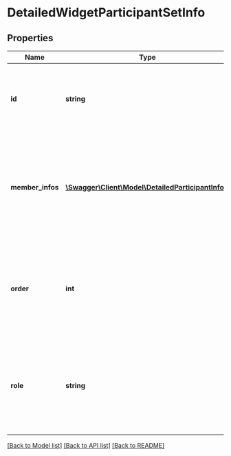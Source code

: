 # DetailedWidgetParticipantSetInfo

## Properties
Name | Type | Description | Notes
------------ | ------------- | ------------- | -------------
**id** | **string** | The unique identifier of the participant set. This cannot be changed as part of the PUT call. | [optional] 
**member_infos** | [**\Swagger\Client\Model\DetailedParticipantInfo[]**](DetailedParticipantInfo.md) | Array of ParticipantInfo objects, containing participant-specific data (e.g. email). All participants in the array belong to the same set | [optional] 
**order** | **int** | Index indicating sequential signing group (specified for hybrid routing). This cannot be changed as part of the PUT call. | [optional] 
**role** | **string** | Role assumed by all participants in the set (signer, approver etc.). This cannot be changed as part of the PUT call. | [optional] 

[[Back to Model list]](../README.md#documentation-for-models) [[Back to API list]](../README.md#documentation-for-api-endpoints) [[Back to README]](../README.md)


